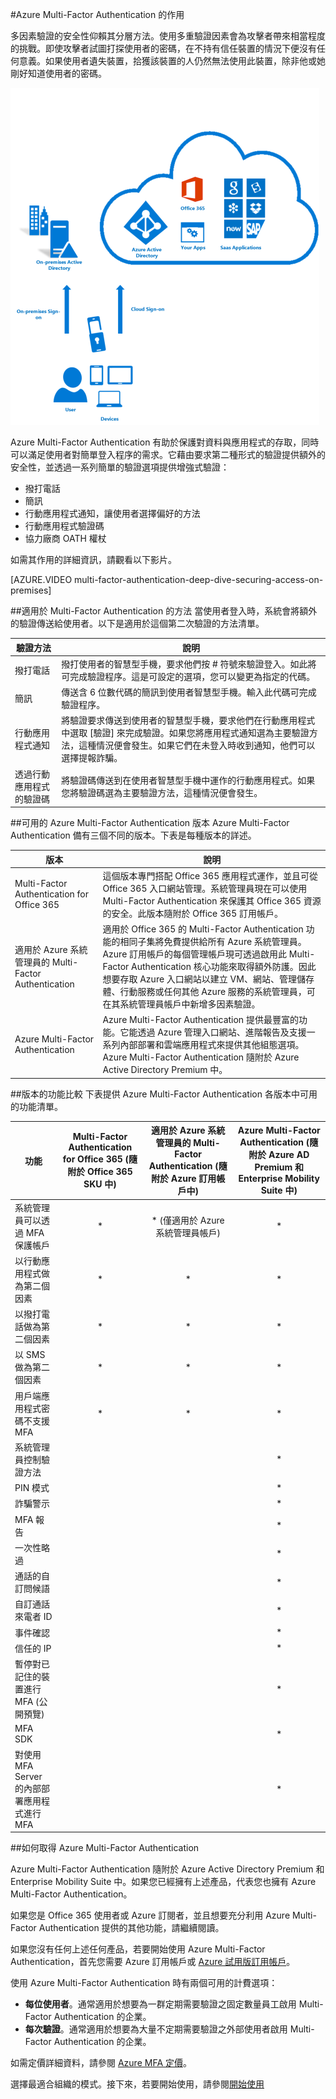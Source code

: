 <properties 
	pageTitle="Azure Multi-Factor Authentication -它的作用" 
	description="Azure Multi-Factor Authentication 有助於保護對資料與應用程式的存取，同時可以滿足使用者對簡單登入程序的需求。它藉由要求第二種形式的驗證提供額外的安全性，並透過一系列簡單的驗證選項提供增強式驗證。" 
	services="multi-factor-authentication" 
	documentationCenter="" 
	authors="billmath" 
	manager="terrylan" 
	editor="bryanla"/>

<tags 
	ms.service="multi-factor-authentication" 
	ms.workload="identity" 
	ms.tgt_pltfrm="na" 
	ms.devlang="na" 
	ms.topic="article" 
	ms.date="06/02/2015" 
	ms.author="billmath"/>

#Azure Multi-Factor Authentication 的作用

多因素驗證的安全性仰賴其分層方法。使用多重驗證因素會為攻擊者帶來相當程度的挑戰。即使攻擊者試圖打探使用者的密碼，在不持有信任裝置的情況下便沒有任何意義。如果使用者遺失裝置，拾獲該裝置的人仍然無法使用此裝置，除非他或她剛好知道使用者的密碼。

![Proofup](./media/multi-factor-authentication-how-it-works/howitworks.png)



Azure Multi-Factor Authentication 有助於保護對資料與應用程式的存取，同時可以滿足使用者對簡單登入程序的需求。它藉由要求第二種形式的驗證提供額外的安全性，並透過一系列簡單的驗證選項提供增強式驗證：

- 撥打電話 
- 簡訊
- 行動應用程式通知，讓使用者選擇偏好的方法
- 行動應用程式驗證碼
- 協力廠商 OATH 權杖

如需其作用的詳細資訊，請觀看以下影片。

[AZURE.VIDEO multi-factor-authentication-deep-dive-securing-access-on-premises]

##適用於 Multi-Factor Authentication 的方法
當使用者登入時，系統會將額外的驗證傳送給使用者。以下是適用於這個第二次驗證的方法清單。

驗證方法 | 說明 
------------- | ------------- |
撥打電話 | 撥打使用者的智慧型手機，要求他們按 # 符號來驗證登入。如此將可完成驗證程序。這是可設定的選項，您可以變更為指定的代碼。
簡訊 | 傳送含 6 位數代碼的簡訊到使用者智慧型手機。輸入此代碼可完成驗證程序。
行動應用程式通知 | 將驗證要求傳送到使用者的智慧型手機，要求他們在行動應用程式中選取 [驗證] 來完成驗證。如果您將應用程式通知選為主要驗證方法，這種情況便會發生。如果它們在未登入時收到通知，他們可以選擇提報詐騙。
透過行動應用程式的驗證碼 | 將驗證碼傳送到在使用者智慧型手機中運作的行動應用程式。如果您將驗證碼選為主要驗證方法，這種情況便會發生。


##可用的 Azure Multi-Factor Authentication 版本
Azure Multi-Factor Authentication 備有三個不同的版本。下表是每種版本的詳述。

版本 | 說明 
------------- | ------------- |
Multi-Factor Authentication for Office 365 | 這個版本專門搭配 Office 365 應用程式運作，並且可從 Office 365 入口網站管理。系統管理員現在可以使用 Multi-Factor Authentication 來保護其 Office 365 資源的安全。此版本隨附於 Office 365 訂用帳戶。
適用於 Azure 系統管理員的 Multi-Factor Authentication | 適用於 Office 365 的 Multi-Factor Authentication 功能的相同子集將免費提供給所有 Azure 系統管理員。Azure 訂用帳戶的每個管理帳戶現可透過啟用此 Multi-Factor Authentication 核心功能來取得額外防護。因此想要存取 Azure 入口網站以建立 VM、網站、管理儲存體、行動服務或任何其他 Azure 服務的系統管理員，可在其系統管理員帳戶中新增多因素驗證。
Azure Multi-Factor Authentication | Azure Multi-Factor Authentication 提供最豐富的功能。它能透過 Azure 管理入口網站、進階報告及支援一系列內部部署和雲端應用程式來提供其他組態選項。Azure Multi-Factor Authentication 隨附於 Azure Active Directory Premium 中。

##版本的功能比較
下表提供 Azure Multi-Factor Authentication 各版本中可用的功能清單。


功能 | Multi-Factor Authentication for Office 365 (隨附於 Office 365 SKU 中)|適用於 Azure 系統管理員的 Multi-Factor Authentication (隨附於 Azure 訂用帳戶中) | Azure Multi-Factor Authentication (隨附於 Azure AD Premium 和 Enterprise Mobility Suite 中) 
------------- | :-------------: |:-------------: |:-------------: |
系統管理員可以透過 MFA 保護帳戶| \* | \* (僅適用於 Azure 系統管理員帳戶)|\*
以行動應用程式做為第二個因素|\* | \* | \*
以撥打電話做為第二個因素|\* | \* | \*
以 SMS 做為第二個因素|\* | \* | \*
用戶端應用程式密碼不支援 MFA|\* | \* | \*
系統管理員控制驗證方法| | | \*
PIN 模式| | | \*
詐騙警示| | | \*
MFA 報告| | | \*
一次性略過| | | \*
通話的自訂問候語| | | \*
自訂通話來電者 ID| | | \*
事件確認| | | \*
信任的 IP| | | \*
暫停對已記住的裝置進行 MFA (公開預覽)| | | \*
MFA SDK| | | \*
對使用 MFA Server 的內部部署應用程式進行 MFA| | | \*


##如何取得 Azure Multi-Factor Authentication

Azure Multi-Factor Authentication 隨附於 Azure Active Directory Premium 和 Enterprise Mobility Suite 中。如果您已經擁有上述產品，代表您也擁有 Azure Multi-Factor Authentication。

如果您是 Office 365 使用者或 Azure 訂閱者，並且想要充分利用 Azure Multi-Factor Authentication 提供的其他功能，請繼續閱讀。

如果您沒有任何上述任何產品，若要開始使用 Azure Multi-Factor Authentication，首先您需要 Azure 訂用帳戶或 [Azure 試用版訂用帳戶](http://azure.microsoft.com/pricing/free-trial/)。

使用 Azure Multi-Factor Authentication 時有兩個可用的計費選項：

- **每位使用者**。通常適用於想要為一群定期需要驗證之固定數量員工啟用 Multi-Factor Authentication 的企業。
- **每次驗證**。通常適用於想要為大量不定期需要驗證之外部使用者啟用 Multi-Factor Authentication 的企業。

如需定價詳細資料，請參閱 [Azure MFA 定價](http://azure.microsoft.com/pricing/details/multi-factor-authentication/)。

選擇最適合組織的模式。接下來，若要開始使用，請參閱[開始使用](multi-factor-authentication-get-started.md)



 

<!---HONumber=July15_HO5-->